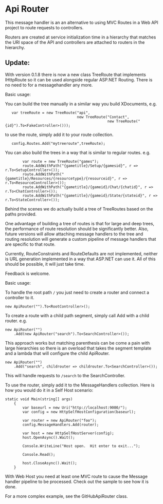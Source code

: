 # Api Router #

This message handler is an an alternative to using MVC Routes in a Web API project to route requests to controllers.

Routers are created at service initialization time in a hierarchy that matches the URI space of the API and controllers are attached to routers in the hierarchy.


## Update: ##

With version 0.1.8 there is now a new class TreeRoute that implements IHttpRoute so it can be used alongside regular ASP.NET Routing.  There is no need to for a messagehandler any more.

Basic usage:

You can build the tree manually in a similar way you build XDocuments, e.g.

       var treeRoute = new TreeRoute("api",
                                     new TreeRoute("Contact",
                                                   new TreeRoute("{id}").To<FakeController>()));

to use the route, simply add it to your route collection.

       config.Routes.Add("mytreeroute",treeRoute);


You can also build the trees in a way that is similar to regular routes.  e.g.

            var route = new TreeRoute("games");
            route.AddWithPath("{gametitle}/Setup/{gamesid}", r => r.To<SetupController>());
            route.AddWithPath("{gametitle}/Resources/{resourcetype}/{resourceid}", r => r.To<ResourceController>());
            route.AddWithPath("{gametitle}/{gameid}/Chat/{chatid}", r => r.To<ChatController>()); 
            route.AddWithPath("{gametitle}/{gameid}/State/{stateid}", r => r.To<StateController>());

Behind the scenes we do actually build a tree of TreeRoutes based on the paths provided.

One advantage of building a tree of routes is that for large and deep trees, the performance of route resolution should be significantly better.  Also, future versions will allow attaching message handlers to the tree and routing resolution will generate a custom pipeline of message handlers that are specific to that route.

Currently, RouteConstraints and RouteDefaults are not implemented, neither is URL generation implemented in a way that ASP.NET can use it. All of this should be possible, it will just take time.

Feedback is welcome. 

Basic usage:

To handle the root path `/` you just need to create a router and connect a controller to it.

	new ApiRouter("").To<RootController>();

To create a route with a child path segment, simply call Add with a child router. e.g.
 
	new ApiRouter("")
		.Add(new ApiRouter("search").To<SearchController>());

This approach works but matching parenthesis can be come a pain with large hierarchies so there is an overload that takes the segment template and a lambda that will configure the child ApiRouter.

	new ApiRouter("")
		.Add("search", childrouter => childrouter.To<SearchController>());

This will handle requests to `/search` to the SearchController.


To use the router, simply add it to the MessageHandlers collection.  Here is how you would do it in a Self Host scenario: 

    static void Main(string[] args)
        {
            var baseurl = new Uri("http://localhost:9000/");
            var config = new HttpSelfHostConfiguration(baseurl);

			var router = new ApiRouter("foo");
            config.MessageHandlers.Add(router);

            var host = new HttpSelfHostServer(config);
            host.OpenAsync().Wait();

            Console.WriteLine("Host open.  Hit enter to exit...");

            Console.Read();

            host.CloseAsync().Wait();
        }

With Web Host you need at least one MVC route to cause the Message handler pipeline to be processed.  Check out the sample to see how it is done.

For a more complex example, see the GitHubApiRouter class.